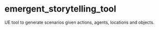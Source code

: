 # emergent_storytelling_tool
UE tool to generate scenarios given actions, agents, locations and objects.
